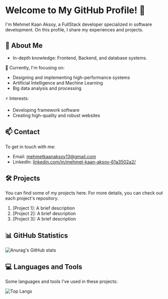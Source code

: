 # Welcome to My GitHub Profile! 👋

I'm Mehmet Kaan Aksoy, a FullStack developer specialized in software development. On this profile, I share my experiences and projects.

## 🚀 About Me

- In-depth knowledge: Frontend, Backend, and database systems.

🌱 Currently, I'm focusing on:

- Designing and implementing high-performance systems
- Artificial Intelligence and Machine Learning
- Big data analysis and processing

⚡ Interests:

- Developing framework software
- Creating high-quality and robust websites

## 📫 Contact

To get in touch with me:

- Email: mehmetkaanaksoy13@gmail.com
- LinkedIn: [linkedin.com/in/mehmet-kaan-aksoy-61a3502a2/](https://www.linkedin.com/in/mehmet-kaan-aksoy-61a3502a2/)

## 🛠️ Projects

You can find some of my projects here. For more details, you can check out each project's repository.

1. [Project 1]: A brief description
2. [Project 2]: A brief description
3. [Project 3]: A brief description

## 📊 GitHub Statistics

![Anurag's GitHub stats](https://github-readme-stats.vercel.app/api?username=mdo&show_icons=true)

## 💻 Languages and Tools

Some languages and tools I've used in these projects:

![Top Langs](https://github-readme-stats.vercel.app/api/top-langs/?username=mehmetkaanaks13&hide_progress=true)
